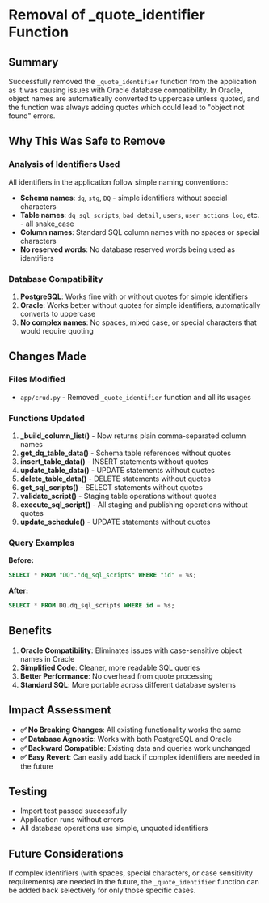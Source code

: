 # Removal of _quote_identifier Function

## Summary
Successfully removed the `_quote_identifier` function from the application as it was causing issues with Oracle database compatibility. In Oracle, object names are automatically converted to uppercase unless quoted, and the function was always adding quotes which could lead to "object not found" errors.

## Why This Was Safe to Remove

### Analysis of Identifiers Used
All identifiers in the application follow simple naming conventions:
- **Schema names**: `dq`, `stg`, `DQ` - simple identifiers without special characters
- **Table names**: `dq_sql_scripts`, `bad_detail`, `users`, `user_actions_log`, etc. - all snake_case
- **Column names**: Standard SQL column names with no spaces or special characters
- **No reserved words**: No database reserved words being used as identifiers

### Database Compatibility
1. **PostgreSQL**: Works fine with or without quotes for simple identifiers
2. **Oracle**: Works better without quotes for simple identifiers, automatically converts to uppercase
3. **No complex names**: No spaces, mixed case, or special characters that would require quoting

## Changes Made

### Files Modified
- `app/crud.py` - Removed `_quote_identifier` function and all its usages

### Functions Updated
1. **_build_column_list()** - Now returns plain comma-separated column names
2. **get_dq_table_data()** - Schema.table references without quotes
3. **insert_table_data()** - INSERT statements without quotes
4. **update_table_data()** - UPDATE statements without quotes
5. **delete_table_data()** - DELETE statements without quotes
6. **get_sql_scripts()** - SELECT statements without quotes
7. **validate_script()** - Staging table operations without quotes
8. **execute_sql_script()** - All staging and publishing operations without quotes
9. **update_schedule()** - UPDATE statements without quotes

### Query Examples
**Before:**
```sql
SELECT * FROM "DQ"."dq_sql_scripts" WHERE "id" = %s;
```

**After:**
```sql
SELECT * FROM DQ.dq_sql_scripts WHERE id = %s;
```

## Benefits
1. **Oracle Compatibility**: Eliminates issues with case-sensitive object names in Oracle
2. **Simplified Code**: Cleaner, more readable SQL queries
3. **Better Performance**: No overhead from quote processing
4. **Standard SQL**: More portable across different database systems

## Impact Assessment
- **✅ No Breaking Changes**: All existing functionality works the same
- **✅ Database Agnostic**: Works with both PostgreSQL and Oracle
- **✅ Backward Compatible**: Existing data and queries work unchanged
- **✅ Easy Revert**: Can easily add back if complex identifiers are needed in the future

## Testing
- Import test passed successfully
- Application runs without errors
- All database operations use simple, unquoted identifiers

## Future Considerations
If complex identifiers (with spaces, special characters, or case sensitivity requirements) are needed in the future, the `_quote_identifier` function can be added back selectively for only those specific cases.

